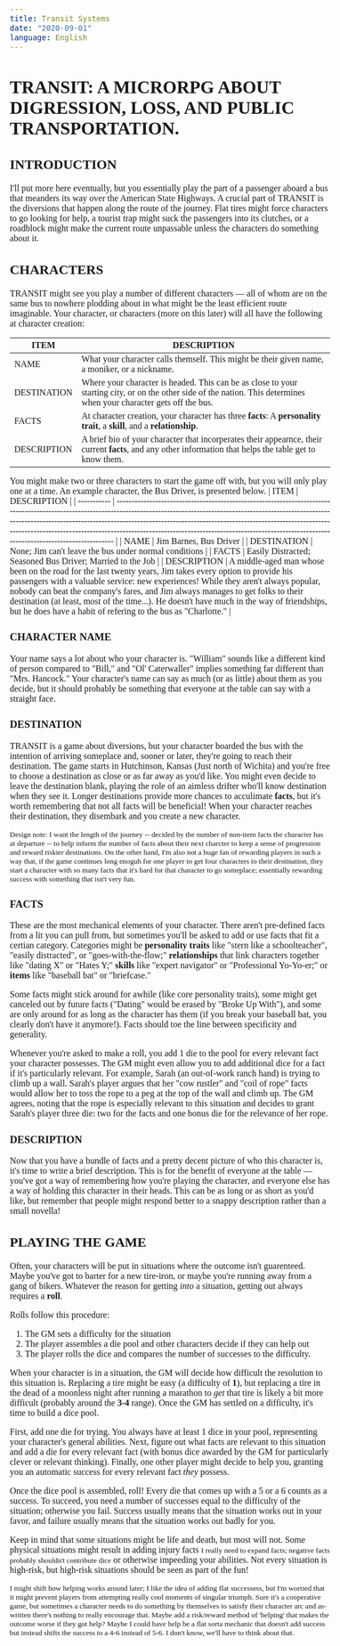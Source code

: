 ```yaml
---
title: Transit Systems
date: "2020-09-01"
language: English
---
```

<style>
h1,h2,h3,h4,h5,h6{
    font-family: "Roadgeek 2014 Series C";
    text-transform: uppercase
}
.transit{
    font-family: "Roadgeek 2014 Series D";
    text-transform: uppercase
}
body{
    font-size: 12pt;
    font-family: "Californian FB"
}
.typewriter{
    font-family: cella;
    font-size: 10pt
}
</style>



# Transit: A microRPG about digression, loss, and public transportation.

## Introduction

I'll put more here eventually, but you essentially play the part of a passenger aboard a bus that meanders its way over the American State Highways. A crucial part of <span class="transit">Transit</span> is the diversions that happen along the route of the journey. Flat tires might force characters to go looking for help, a tourist trap might suck the passengers into its clutches, or a roadblock might make the current route unpassable unless the characters do something about it. 

## Characters

<span class="transit">Transit</span> might see you play a number of different characters — all of whom are on the same bus to nowhere plodding about in what might be the least efficient route imaginable. Your character, or characters (more on this later) will all have the following at character creation:

| <span class="transit">Item        | <span class="transit">Description</span>                                                                                                                                                           |
| ----------- | --------------------------------------------------------------------------------------------------------------------------------------------------------------------- |
| <span class="transit">Name        | What your character calls themself. This might be their given name, a moniker, or a nickname.                                                                         |
| <span class="transit">Destination | Where your character is headed. This can be as close to your starting city, or on the other side of the nation. This determines when your character gets off the bus. |
| <span class="transit">Facts       | At character creation, your character has three **facts**: A **personality trait**, a **skill**, and a **relationship**.                                              |
| <span class="transit">Description | A brief bio of your character that incorperates their appearnce, their current **facts**, and any other information that helps the table get to know them.            |

You might make two or three characters to start the game off with, but you will only play one at a time. An example character, the Bus Driver, is presented below.
| <span class="transit">Item</span>        | <span class="transit">Description</span>                                                                                                                                                                                                                                                                                                                                                                                                                                     |
| ----------- | ----------------------------------------------------------------------------------------------------------------------------------------------------------------------------------------------------------------------------------------------------------------------------------------------------------------------------------------------------------------------------------------------------------------------------------------------- |
| <span class="transit">Name</span>        | Jim Barnes, Bus Driver                                                                                                                                                                                                                                                                                                                                                                                                                          |
| <span class="transit">Destination</span> | None; Jim can't leave the bus under normal conditions                                                                                                                                                                                                                                                                                                                                                                                           |
| <span class="transit">Facts</span>       | Easily Distracted; Seasoned Bus Driver; Married to the Job                                                                                                                                                                                                                                                                                                                                                                                                  |
| <span class="transit">Description</span> | A middle-aged man whose been on the road for the last twenty years, Jim takes every option to provide his passengers with a valuable service: new experiences! While they aren't always popular, nobody can beat the company's fares, and Jim always manages to get folks to their destination (at least, most of the time...). He doesn't have much in the way of friendships, but he does have a habit of refering to the bus as "Charlotte." |

### Character Name

Your name says a lot about who your character is. "William" sounds like a different kind of person compared to "Bill," and "Ol' Caterwaller" implies something far different than "Mrs. Hancock." Your character's name can say as much (or as little) about them as you decide, but it should probably be something that everyone at the table can say with a straight face.

### Destination

<span class="transit">Transit</span> is a game about diversions, but your character boarded the bus with the intention of arriving someplace and, sooner or later, they're going to reach their destination. The game starts in Hutchinson, Kansas (Just north of Wichita) and you're free to choose a destination as close or as far away as you'd like. You might even decide to leave the destination blank, playing the role of an aimless drifter who'll know destination when they see it. Longer destinations provide more chances to acculimate **facts**, but it's worth remembering that not all facts will be beneficial! When your character reaches their destination, they disembark and you create a new character.

<span class="typewriter">Design note: I want the length of the journey -- decided by the number of non-item facts the character has at departure -- to help inform the number of facts about their next charcter to keep a sense of progression and reward riskier destinations. On the other hand, I'm also not a huge fan of rewarding players in such a way that, if the game continues long enoguh for one player to get four characters to their destination, they start a character with so many facts that it's hard for that character to go someplace; essentially rewarding success with something that isn't very fun.</span>

### Facts

These are the most mechanical elements of your character. There aren't pre-defined facts from a lit you can pull from, but sometimes you'll be asked to add or use facts that fit a certian category. Categories might be **personality traits** like "stern like a schoolteacher", "easily distracted", or "goes-with-the-flow;" **relationships** that link characters together like "dating X" or "Hates Y;"  **skills** like "expert navigator" or "Professional Yo-Yo-er;" or **items** like "baseball bat" or "briefcase."

Some facts might stick around for awhile (like core personality traits), some might get canceled out by future facts ("Dating" would be erased by "Broke Up With"), and some are only around for as long as the character has them (if you break your baseball bat, you clearly don't have it anymore!). Facts should toe the line between specificity and generality.

Whenever you're asked to make a roll, you add 1 die to the pool for every relevant fact your character possesses. The GM might even allow you to add additional dice for a fact if it's particularly relevant. For example, Sarah (an out-of-work ranch hand) is trying to climb up a wall. Sarah's player argues that her "cow rustler" and "coil of rope" facts would allow her to toss the rope to a peg at the top of the wall and climb up. The GM agrees, noting that the rope is especially relevant to this situation and decides to grant Sarah's player three die: two for the facts and one bonus die for the relevance of her rope.

### Description

Now that you have a bundle of facts and a pretty decent picture of who this character is, it's time to write a brief description. This is for the benefit of everyone at the table — you've got a way of remembering how you're playing the character, and everyone else has a way of holding this character in their heads. This can be as long or as short as you'd like, but remember that people might respond better to a snappy description rather than a small novella!

## Playing the Game

Often, your characters will be put in situations where the outcome isn't guarenteed. Maybe you've got to barter for a new tire-iron, or maybe you're running away from a gang of bikers. Whatever the reason for getting *into* a situation, getting out always requires a **roll**.

Rolls follow this procedure: 

1. The GM sets a difficulty for the situation
2. The player assembles a die pool and other characters decide if they can help out
3. The player rolls the dice and compares the number of successes to the difficulty. 

When your character is in a situation, the GM will decide how difficult the resolution to this situation is. Replacing a tire might be easy (a difficulty of **1**), but replacing a tire in the dead of a moonless night after running a marathon to *get* that tire is likely a bit more difficult (probably around the **3-4** range). Once the GM has settled on a difficulty, it's time to build a dice pool.

First, add one die for trying. You always have at least 1 dice in your pool, representing your character's general abilities. Next, figure out what facts are relevant to this situation and add  a die for every relevant fact (with bonus dice awarded by the GM for particularly clever or relevant thinking). Finally, one other player might decide to help you, granting you an automatic success for every relevant fact *they* possess.

Once the dice pool is assembled, roll! Every die that comes up with a 5 or a 6 counts as a success. To succeed, you need a number of successes equal to the difficulty of the situation; otherwise you fail. Success usually means that the situation works out in your favor, and failure usually means that the situation works out badly for you.

Keep in mind that some situations might be life and death, but most will not. Some physical situations might result in adding injury facts <span class="typewriter">I really need to expand facts; negative facts probably shouldn't contribute dice</span> or otherwise impeeding your abilities. Not every situation is high-risk, but high-risk situations should be seen as part of the fun!


<span class="typewriter">I might shift how helping works around later; I like the idea of adding flat successess, but I'm worried that it might prevent players from attempting really cool moments of singular triumph. Sure it's a cooperative game, but sometimes a character needs to do something by themselves to satisfy their character arc and as-written there's nothing to really encourage that. Maybe add a risk/reward method of 'helping' that makes the outcome worse if they got help? Maybe I could have help be a flat sorta mechanic that doesn't add success but instead shifts the success to a 4-6 instead of 5-6. I don't know, we'll have to think about that.</span>